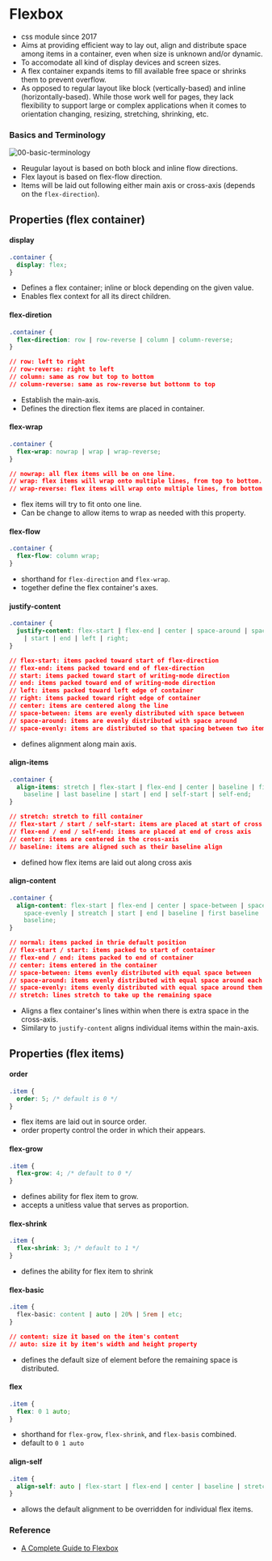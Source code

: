 # Flexbox

- css module since 2017
- Aims at providing efficient way to lay out, align and distribute space among items in a container, even when size is unknown and/or dynamic.
- To accomodate all kind of display devices and screen sizes.
- A flex container expands items to fill available free space or shrinks them to prevent overflow.
- As opposed to regular layout like block (vertically-based) and inline (horizontally-based). While those work well for pages, they lack flexibility to support large or complex applications when it comes to orientation changing, resizing, stretching, shrinking, etc.

### Basics and Terminology

![00-basic-terminology](https://css-tricks.com/wp-content/uploads/2018/11/00-basic-terminology.svg)

- Reugular layout is based on both block and inline flow directions.
- Flex layout is based on flex-flow direction.
- Items will be laid out following either main axis or cross-axis (depends on the `flex-direction`).

## Properties (flex container)

#### display

```css
.container {
  display: flex;
}
```

- Defines a flex container; inline or block depending on the given value.
- Enables flex context for all its direct children.

#### flex-diretion

```css
.container {
  flex-direction: row | row-reverse | column | column-reverse;
}

// row: left to right
// row-reverse: right to left
// column: same as row but top to bottom
// column-reverse: same as row-reverse but bottonm to top
```

- Establish the main-axis.
- Defines the direction flex items are placed in container.

#### flex-wrap

```css
.container {
  flex-wrap: nowrap | wrap | wrap-reverse;
}

// nowrap: all flex items will be on one line.
// wrap: flex items will wrap onto multiple lines, from top to bottom.
// wrap-reverse: flex items will wrap onto multiple lines, from bottom to top.
```

- flex items will try to fit onto one line.
- Can be change to allow items to wrap as needed with this property.

#### flex-flow

```css
.container {
  flex-flow: column wrap;
}
```

- shorthand for `flex-direction` and `flex-wrap`.
- together define the flex container's axes.

#### justify-content

```css
.container {
  justify-content: flex-start | flex-end | center | space-around | space-evenly
    | start | end | left | right;
}

// flex-start: items packed toward start of flex-direction
// flex-end: items packed toward end of flex-direction
// start: items packed toward start of writing-mode direction
// end: items packed toward end of writing-mode direction
// left: items packed toward left edge of container
// right: items packed toward right edge of container
// center: items are centered along the line
// space-between: items are evenly distributed with space between
// space-around: items are evenly distributed with space around
// space-evenly: items are distributed so that spacing between two items is equal
```

- defines alignment along main axis.

#### align-items

```css
.container {
  align-items: stretch | flex-start | flex-end | center | baseline | first
    baseline | last baseline | start | end | self-start | self-end;
}

// stretch: stretch to fill container
// flex-start / start / self-start: items are placed at start of cross axis
// flex-end / end / self-end: items are placed at end of cross axis
// center: items are centered in the cross-axis
// baseline: items are aligned such as their baseline align
```

- defined how flex items are laid out along cross axis

#### align-content

```css
.container {
  align-content: flex-start | flex-end | center | space-between | space-around |
    space-evenly | streatch | start | end | baseline | first baseline | last
    baseline;
}

// normal: items packed in thrie default position
// flex-start / start: items packed to start of container
// flex-end / end: items packed to end of container
// center: items entered in the container
// space-between: items evenly distributed with equal space between
// space-around: items evenly distributed with equal space around each line
// space-evenly: items evenly distributed with equal space around them
// stretch: lines stretch to take up the remaining space
```

- Aligns a flex container's lines within when there is extra space in the cross-axis.
- Similary to `justify-content` aligns individual items within the main-axis.

## Properties (flex items)

#### order

```css
.item {
  order: 5; /* default is 0 */
}
```

- flex items are laid out in source order.
- order property control the order in which their appears.

#### flex-grow

```css
.item {
  flex-grow: 4; /* default to 0 */
}
```

- defines ability for flex item to grow.
- accepts a unitless value that serves as proportion.

#### flex-shrink

```css
.item {
  flex-shrink: 3; /* default to 1 */
}
```

- defines the ability for flex item to shrink

#### flex-basic

```css
.item {
  flex-basic: content | auto | 20% | 5rem | etc;
}

// content: size it based on the item's content
// auto: size it by item's width and height property
```

- defines the default size of element before the remaining space is distributed.

#### flex

```css
.item {
  flex: 0 1 auto;
}
```

- shorthand for `flex-grow`, `flex-shrink`, and `flex-basis` combined.
- default to `0 1 auto`

#### align-self

```css
.item {
  align-self: auto | flex-start | flex-end | center | baseline | stretch;
}
```

- allows the default alignment to be overridden for individual flex items.

### Reference

- [A Complete Guide to Flexbox](https://css-tricks.com/snippets/css/a-guide-to-flexbox/)
